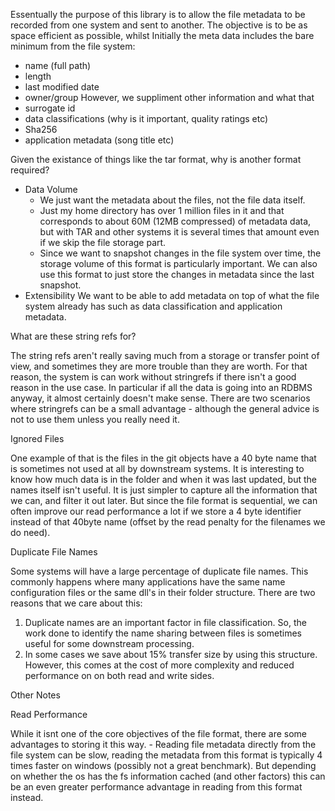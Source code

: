 ﻿Essentually the purpose of this library is to allow the file metadata to be recorded from one system and sent to another. 
The objective is to be as space efficient as possible, whilst 
Initially the meta data includes the bare minimum from the file system:
 - name (full path)
 - length
 - last modified date
 - owner/group
 However, we suppliment other information and what that
 - surrogate id
 - data classifications (why is it important, quality ratings etc)
 - Sha256
 - application metadata (song title etc)

 Given the existance of things like the tar format, why is another format required?

  - Data Volume
     - We just want the metadata about the files, not the file data itself.
     - Just my home directory has over 1 million files in it and that corresponds to about 60M (12MB compressed) of 
       metadata data, but with TAR and other systems it is several times that amount even if we skip the file storage part.
     - Since we want to snapshot changes in the file system over time, the storage volume of this format is particularly 
       important. We can also use this format to just store the changes in metadata since the last snapshot.
  - Extensibility
     We want to be able to add metadata on top of what the file system already has such as data classification and 
     application metadata.
  
What are these string refs for?

The string refs aren't really saving much from a storage or transfer point of view, and sometimes they are more trouble than 
they are worth.  For that reason, the system is can work without stringrefs if there isn't a good reason in the use case. 
In particular if all the data is going into an RDBMS anyway, it almost certainly doesn't make sense. There are two scenarios where 
stringrefs can be a small advantage - although the general advice is not to use them unless you really need it.

Ignored Files

One example of that is the files in the git objects have a 40 byte name that is sometimes not used at all by 
downstream systems.  It is interesting to know how much data is in the folder and when it was last updated, but 
the names itself isn't useful. It is just simpler to capture all the information that we can, and filter it out 
later.  But since the file format is sequential, we can often improve our read performance a lot if we store a 
4 byte identifier instead of that 40byte name (offset by the read penalty for the filenames we do need).

Duplicate File Names

Some systems will have a large percentage of duplicate file names.  This commonly happens where many applications have the 
same name configuration files or the same dll's in their folder structure.  There are two reasons that we care about this:
1. Duplicate names are an important factor in file classification.  So, the work done to identify the name sharing between files
is sometimes useful for some downstream processing.
2. In some cases we save about 15% transfer size by using this structure.  However, this comes at the cost of more complexity
and reduced performance on on both read and write sides.

Other Notes

Read Performance

While it isnt one of the core objectives of the file format, there are some advantages to storing it this way.
     - Reading file metadata directly from the file system can be slow, reading the metadata from this format 
       is typically 4 times faster on windows (possibly not a great benchmark).  But depending on whether the
       os has the fs information cached (and other factors) this can be an even greater performance advantage
       in reading from this format instead.
